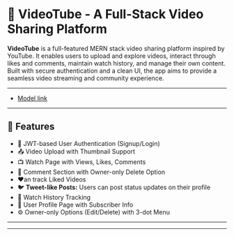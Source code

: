 



# 🎥 VideoTube - A Full-Stack Video Sharing Platform

**VideoTube** is a full-featured MERN stack video sharing platform inspired by YouTube. It enables users to upload and explore videos, interact through likes and comments, maintain watch history, and manage their own content. Built with secure authentication and a clean UI, the app aims to provide a seamless video streaming and community experience.

---

- [Model link](https://app.eraser.io/workspace/YtPqZ1VogxGy1jzIDkzj)

---

## 🚀 Features

- 🔐 JWT-based User Authentication (Signup/Login)
- 📤 Video Upload with Thumbnail Support
- 📺 Watch Page with Views, Likes, Comments
- 💬 Comment Section with Owner-only Delete Option
- ❤️an track Liked Videos
- 🐦 **Tweet-like Posts:** Users can post status updates on their profile
- 📜 Watch History Tracking
- 👤 User Profile Page with Subscriber Info
- ⚙️ Owner-only Options (Edit/Delete) with 3-dot Menu

---


---



